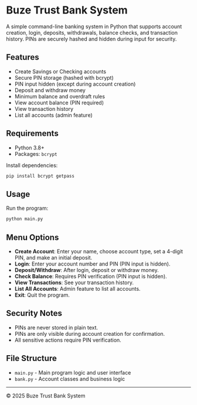 # Buze Trust Bank System

A simple command-line banking system in Python that supports account creation, login, deposits, withdrawals, balance checks, and transaction history. PINs are securely hashed and hidden during input for security.

## Features

- Create Savings or Checking accounts
- Secure PIN storage (hashed with bcrypt)
- PIN input hidden (except during account creation)
- Deposit and withdraw money
- Minimum balance and overdraft rules
- View account balance (PIN required)
- View transaction history
- List all accounts (admin feature)

## Requirements

- Python 3.8+
- Packages: `bcrypt`

Install dependencies:

```bash
pip install bcrypt getpass
```

## Usage

Run the program:

```bash
python main.py
```

## Menu Options

- **Create Account**: Enter your name, choose account type, set a 4-digit PIN, and make an initial deposit.
- **Login**: Enter your account number and PIN (PIN input is hidden).
- **Deposit/Withdraw**: After login, deposit or withdraw money.
- **Check Balance**: Requires PIN verification (PIN input is hidden).
- **View Transactions**: See your transaction history.
- **List All Accounts**: Admin feature to list all accounts.
- **Exit**: Quit the program.

## Security Notes

- PINs are never stored in plain text.
- PINs are only visible during account creation for confirmation.
- All sensitive actions require PIN verification.

## File Structure

- `main.py` - Main program logic and user interface
- `bank.py` - Account classes and business logic

---

© 2025 Buze Trust Bank System
